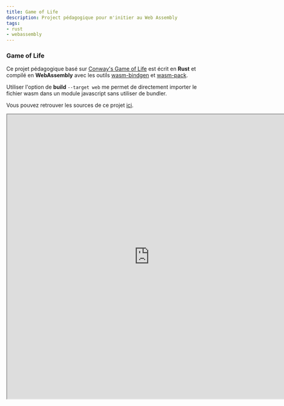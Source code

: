```yaml
---
title: Game of Life
description: Project pédagogique pour m'initier au Web Assembly
tags:
- rust
- webassembly
---
```

### Game of Life

Ce projet pédagogique basé sur [Conway's Game of Life](https://en.wikipedia.org/wiki/Conway%27s_Game_of_Life) est écrit en **Rust** et compilé en **WebAssembly** avec les outils [wasm-bindgen](https://github.com/rustwasm/wasm-bindgen) et [wasm-pack](https://github.com/rustwasm/wasm-pack).

Utiliser l'option de **build** `--target web` me permet de directement importer le fichier wasm dans un module javascript sans utiliser de bundler.

Vous pouvez retrouver les sources de ce projet [ici](https://github.com/gaelreyrol/game-of-life-wasm).

<iframe
  src="https://gaelreyrol.github.io/game-of-life-wasm"
  class="overflow-hidden"
  width="750"
  height="750"
/>
